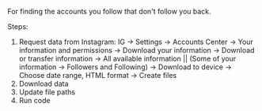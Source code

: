 For finding the accounts you follow that don't follow you back.

Steps:
1. Request data from Instagram: IG -> Settings -> Accounts Center -> Your information and permissions -> Download your information -> Download or transfer information -> All available information || (Some of your information -> Followers and Following) -> Download to device -> Choose date range, HTML format -> Create files
2. Download data
3. Update file paths
4. Run code
